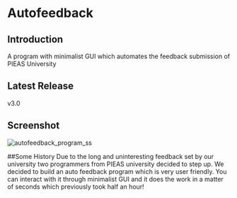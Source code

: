 # Autofeedback

## Introduction
A program with minimalist GUI which automates the feedback submission of PIEAS University

## Latest Release
v3.0

## Screenshot
![autofeedback_program_ss](https://i.imgur.com/7tgygpk.jpg)

##Some History
Due to the long and uninteresting feedback set by our university two programmers from PIEAS university decided to step up. 
We decided to build an auto feedback program which is very user friendly. You can interact with it through minimalist GUI and 
it does the work in a matter of seconds which previously took half an hour!
